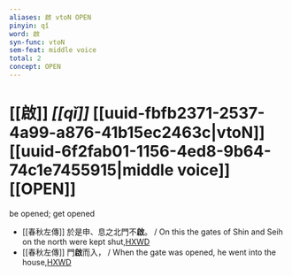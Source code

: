 ```yaml
---
aliases: 啟 vtoN OPEN
pinyin: qǐ
word: 啟
syn-func: vtoN
sem-feat: middle voice
total: 2
concept: OPEN 
---
```

# [[啟]] *[[qǐ]]*  [[uuid-fbfb2371-2537-4a99-a876-41b15ec2463c|vtoN]] [[uuid-6f2fab01-1156-4ed8-9b64-74c1e7455915|middle voice]] [[OPEN]]
be opened; get opened
 - [[春秋左傳]] 於是申、息之北門不**啟**。 / On this the gates of Shin and Seih on the north were kept shut,[HXWD](https://hxwd.org/textview.html?location=KR1e0001_tls_006-338a.1)
 - [[春秋左傳]] 門**啟**而入， / When the gate was opened, he went into the house,[HXWD](https://hxwd.org/textview.html?location=KR1e0001_tls_009-602a.35)